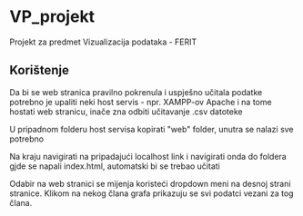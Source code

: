 # VP_projekt
Projekt za predmet Vizualizacija podataka - FERIT

## Korištenje
Da bi se web stranica pravilno pokrenula i uspješno učitala podatke potrebno je upaliti neki host servis - npr. XAMPP-ov Apache i na tome hostati web stranicu, inače zna odbiti učitavanje .csv datoteke

U pripadnom folderu host servisa kopirati "web" folder, unutra se nalazi sve potrebno

Na kraju navigirati na pripadajući localhost link i navigirati onda do foldera gjde se napali index.html, automatski bi se trebao učitati

Odabir na web stranici se mijenja koristeći dropdown meni na desnoj strani stranice. Klikom na nekog člana grafa prikazuju se svi podatci vezani za tog člana.